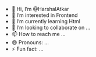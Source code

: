 - 👋 Hi, I’m @HarshalAtkar
- 👀 I’m interested in Frontend
- 🌱 I’m currently learning Html
- 💞️ I’m looking to collaborate on ...
- 📫 How to reach me ...
- 😄 Pronouns: ...
- ⚡ Fun fact: ...

<!---
HarshalAtkar/HarshalAtkar is a ✨ special ✨ repository because its `README.md` (this file) appears on your GitHub profile.
You can click the Preview link to take a look at your changes.
--->
